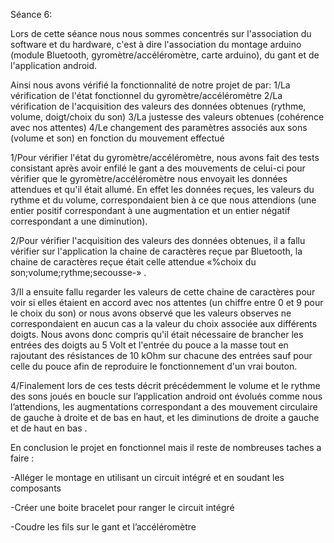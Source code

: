Séance 6:

Lors de cette séance nous nous sommes concentrés sur l'association du software et du hardware, c'est à dire l'association du montage arduino (module Bluetooth, gyromètre/accéléromètre, carte arduino), du gant et de l'application android.

Ainsi nous avons vérifié la fonctionnalité de notre projet de par:
1/La vérification de l'état fonctionnel du gyromètre/accéléromètre
2/La vérification de l'acquisition des valeurs des données obtenues (rythme, volume, doigt/choix du son)
3/La justesse des valeurs obtenues (cohérence avec nos attentes)
4/Le changement des paramètres associés aux sons (volume et son) en fonction du mouvement effectué

1/Pour vérifier l'état du gyromètre/accéléromètre, nous avons fait des tests consistant après avoir enfilé le gant a des mouvements de celui-ci pour vérifier que le gyromètre/accéléromètre nous envoyait les données attendues et qu'il était allumé.
En effet les données reçues, les valeurs du rythme et du volume, correspondaient bien à ce que nous attendions (une entier positif correspondant à une augmentation et un entier négatif correspondant a une diminution).

2/Pour vérifier l'acquisition des valeurs des données obtenues, il a fallu vérifier sur l'application la chaine de caractères reçue par Bluetooth, la chaine de caractères reçue était celle attendue  «%choix du son;volume;rythme;secousse-» .

3/Il a ensuite fallu regarder les valeurs de cette chaine de caractères pour voir si elles étaient en accord avec nos attentes (un chiffre entre 0 et 9 pour le choix du son) or nous avons observé que les valeurs observes ne correspondaient en aucun cas a la valeur du choix associée aux différents doigts. Nous avons donc compris qu'il était nécessaire de brancher les entrées des doigts au 5 Volt et l'entrée du pouce a la masse tout en rajoutant des résistances de 10 kOhm sur chacune des entrées sauf pour celle du pouce afin de reproduire le fonctionnement d'un vrai bouton. 

4/Finalement lors de ces tests décrit  précédemment le volume et le rythme des sons joués en boucle sur l’application android ont évolués comme nous l’attendions, les augmentations correspondant a des mouvement circulaire de gauche à droite et de bas en haut, et les diminutions de droite a gauche et de haut en bas .

En conclusion le projet en fonctionnel mais il reste de nombreuses taches a faire :

-Alléger le montage en utilisant un circuit intégré et en soudant les composants

-Créer une boite bracelet pour ranger le circuit intégré

-Coudre les fils sur le gant et l’accéléromètre 

